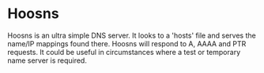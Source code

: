 Hoosns
======

Hoosns is an ultra simple DNS server. It looks to a 'hosts' file and serves the name/IP mappings found there. Hoosns will respond to A, AAAA and PTR requests. It could be useful in circumstances where a test or temporary name server is required.

